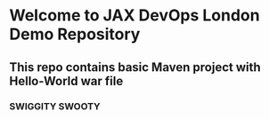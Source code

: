 # Welcome to JAX DevOps London Demo Repository
## This repo contains basic Maven project with Hello-World war file 

### SWIGGITY SWOOTY
